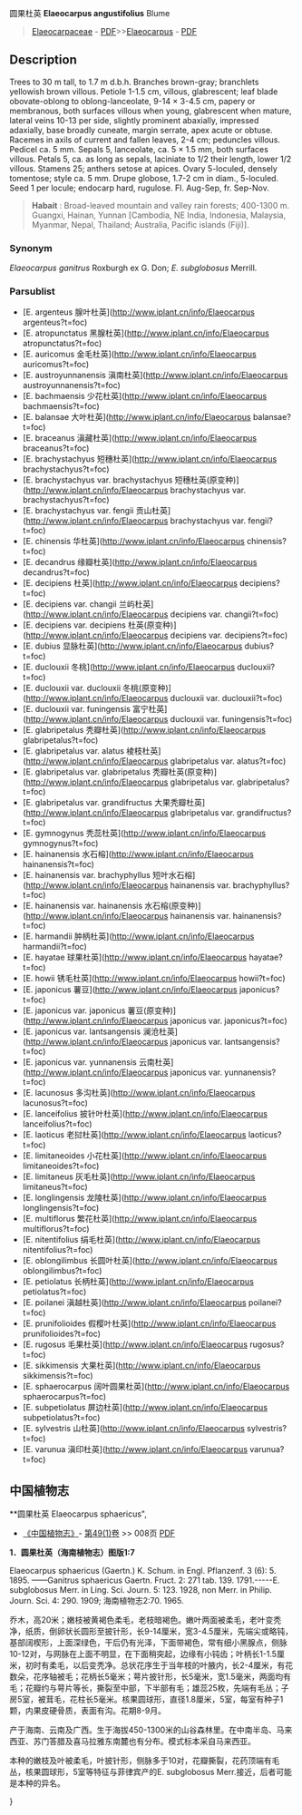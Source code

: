 圆果杜英 **Elaeocarpus angustifolius** Blume

> [Elaeocarpaceae](http://www.iplant.cn/info/Elaeocarpaceae?t=foc) - [PDF](http://www.iplant.cn/foc/pdf/Elaeocarpaceae.pdf)>>[Elaeocarpus](http://www.iplant.cn/info/Elaeocarpus?t=foc) - [PDF](http://www.iplant.cn/foc/pdf/Elaeocarpus.pdf)

## Description

Trees to 30 m tall, to 1.7 m d.b.h. Branches brown-gray; branchlets yellowish brown villous. Petiole 1-1.5 cm, villous, glabrescent; leaf blade obovate-oblong to oblong-lanceolate, 9-14 × 3-4.5 cm, papery or membranous, both surfaces villous when young, glabrescent when mature, lateral veins 10-13 per side, slightly prominent abaxially, impressed adaxially, base broadly cuneate, margin serrate, apex acute or obtuse. Racemes in axils of current and fallen leaves, 2-4 cm; peduncles villous. Pedicel ca. 5 mm. Sepals 5, lanceolate, ca. 5 × 1.5 mm, both surfaces villous. Petals 5, ca. as long as sepals, laciniate to 1/2 their length, lower 1/2 villous. Stamens 25; anthers setose at apices. Ovary 5-loculed, densely tomentose; style ca. 5 mm. Drupe globose, 1.7-2 cm in diam., 5-loculed. Seed 1 per locule; endocarp hard, rugulose. Fl. Aug-Sep, fr. Sep-Nov.


> **Habait** : 
> Broad-leaved mountain and valley rain forests; 400-1300 m. Guangxi, Hainan, Yunnan [Cambodia, NE India, Indonesia, Malaysia, Myanmar, Nepal, Thailand; Australia, Pacific islands (Fiji)].

### Synonym
*Elaeocarpus ganitrus* Roxburgh ex G. Don; *E. subglobosus* Merrill.



### Parsublist

* [E.  argenteus  腺叶杜英](http://www.iplant.cn/info/Elaeocarpus argenteus?t=foc)
* [E.  atropunctatus  黑腺杜英](http://www.iplant.cn/info/Elaeocarpus atropunctatus?t=foc)
* [E.  auricomus  金毛杜英](http://www.iplant.cn/info/Elaeocarpus auricomus?t=foc)
* [E.  austroyunnanensis  滇南杜英](http://www.iplant.cn/info/Elaeocarpus austroyunnanensis?t=foc)
* [E.  bachmaensis  少花杜英](http://www.iplant.cn/info/Elaeocarpus bachmaensis?t=foc)
* [E.  balansae  大叶杜英](http://www.iplant.cn/info/Elaeocarpus balansae?t=foc)
* [E.  braceanus  滇藏杜英](http://www.iplant.cn/info/Elaeocarpus braceanus?t=foc)
* [E.  brachystachyus  短穗杜英](http://www.iplant.cn/info/Elaeocarpus brachystachyus?t=foc)
* [E.  brachystachyus var. brachystachyus  短穗杜英(原变种)](http://www.iplant.cn/info/Elaeocarpus brachystachyus var. brachystachyus?t=foc)
* [E.  brachystachyus var. fengii  贡山杜英](http://www.iplant.cn/info/Elaeocarpus brachystachyus var. fengii?t=foc)
* [E.  chinensis  华杜英](http://www.iplant.cn/info/Elaeocarpus chinensis?t=foc)
* [E.  decandrus  缘瓣杜英](http://www.iplant.cn/info/Elaeocarpus decandrus?t=foc)
* [E.  decipiens  杜英](http://www.iplant.cn/info/Elaeocarpus decipiens?t=foc)
* [E.  decipiens var. changii  兰屿杜英](http://www.iplant.cn/info/Elaeocarpus decipiens var. changii?t=foc)
* [E.  decipiens var. decipiens  杜英(原变种)](http://www.iplant.cn/info/Elaeocarpus decipiens var. decipiens?t=foc)
* [E.  dubius  显脉杜英](http://www.iplant.cn/info/Elaeocarpus dubius?t=foc)
* [E.  duclouxii  冬桃](http://www.iplant.cn/info/Elaeocarpus duclouxii?t=foc)
* [E.  duclouxii var. duclouxii  冬桃(原变种)](http://www.iplant.cn/info/Elaeocarpus duclouxii var. duclouxii?t=foc)
* [E.  duclouxii var. funingensis  富宁杜英](http://www.iplant.cn/info/Elaeocarpus duclouxii var. funingensis?t=foc)
* [E.  glabripetalus  秃瓣杜英](http://www.iplant.cn/info/Elaeocarpus glabripetalus?t=foc)
* [E.  glabripetalus var. alatus  棱枝杜英](http://www.iplant.cn/info/Elaeocarpus glabripetalus var. alatus?t=foc)
* [E.  glabripetalus var. glabripetalus  秃瓣杜英(原变种)](http://www.iplant.cn/info/Elaeocarpus glabripetalus var. glabripetalus?t=foc)
* [E.  glabripetalus var. grandifructus  大果秃瓣杜英](http://www.iplant.cn/info/Elaeocarpus glabripetalus var. grandifructus?t=foc)
* [E.  gymnogynus  秃蕊杜英](http://www.iplant.cn/info/Elaeocarpus gymnogynus?t=foc)
* [E.  hainanensis  水石榕](http://www.iplant.cn/info/Elaeocarpus hainanensis?t=foc)
* [E.  hainanensis var. brachyphyllus  短叶水石榕](http://www.iplant.cn/info/Elaeocarpus hainanensis var. brachyphyllus?t=foc)
* [E.  hainanensis var. hainanensis  水石榕(原变种)](http://www.iplant.cn/info/Elaeocarpus hainanensis var. hainanensis?t=foc)
* [E.  harmandii  肿柄杜英](http://www.iplant.cn/info/Elaeocarpus harmandii?t=foc)
* [E.  hayatae  球果杜英](http://www.iplant.cn/info/Elaeocarpus hayatae?t=foc)
* [E.  howii  锈毛杜英](http://www.iplant.cn/info/Elaeocarpus howii?t=foc)
* [E.  japonicus  薯豆](http://www.iplant.cn/info/Elaeocarpus japonicus?t=foc)
* [E.  japonicus var. japonicus  薯豆(原变种)](http://www.iplant.cn/info/Elaeocarpus japonicus var. japonicus?t=foc)
* [E.  japonicus var. lantsangensis  澜沧杜英](http://www.iplant.cn/info/Elaeocarpus japonicus var. lantsangensis?t=foc)
* [E.  japonicus var. yunnanensis  云南杜英](http://www.iplant.cn/info/Elaeocarpus japonicus var. yunnanensis?t=foc)
* [E.  lacunosus  多沟杜英](http://www.iplant.cn/info/Elaeocarpus lacunosus?t=foc)
* [E.  lanceifolius  披针叶杜英](http://www.iplant.cn/info/Elaeocarpus lanceifolius?t=foc)
* [E.  laoticus  老挝杜英](http://www.iplant.cn/info/Elaeocarpus laoticus?t=foc)
* [E.  limitaneoides  小花杜英](http://www.iplant.cn/info/Elaeocarpus limitaneoides?t=foc)
* [E.  limitaneus  灰毛杜英](http://www.iplant.cn/info/Elaeocarpus limitaneus?t=foc)
* [E.  longlingensis  龙陵杜英](http://www.iplant.cn/info/Elaeocarpus longlingensis?t=foc)
* [E.  multiflorus  繁花杜英](http://www.iplant.cn/info/Elaeocarpus multiflorus?t=foc)
* [E.  nitentifolius  绢毛杜英](http://www.iplant.cn/info/Elaeocarpus nitentifolius?t=foc)
* [E.  oblongilimbus  长圆叶杜英](http://www.iplant.cn/info/Elaeocarpus oblongilimbus?t=foc)
* [E.  petiolatus  长柄杜英](http://www.iplant.cn/info/Elaeocarpus petiolatus?t=foc)
* [E.  poilanei  滇越杜英](http://www.iplant.cn/info/Elaeocarpus poilanei?t=foc)
* [E.  prunifolioides  假樱叶杜英](http://www.iplant.cn/info/Elaeocarpus prunifolioides?t=foc)
* [E.  rugosus  毛果杜英](http://www.iplant.cn/info/Elaeocarpus rugosus?t=foc)
* [E.  sikkimensis  大果杜英](http://www.iplant.cn/info/Elaeocarpus sikkimensis?t=foc)
* [E.  sphaerocarpus  阔叶圆果杜英](http://www.iplant.cn/info/Elaeocarpus sphaerocarpus?t=foc)
* [E.  subpetiolatus  屏边杜英](http://www.iplant.cn/info/Elaeocarpus subpetiolatus?t=foc)
* [E.  sylvestris  山杜英](http://www.iplant.cn/info/Elaeocarpus sylvestris?t=foc)
* [E.  varunua  滇印杜英](http://www.iplant.cn/info/Elaeocarpus varunua?t=foc)

## 中国植物志



**圆果杜英 Elaeocarpus sphaericus",



* [《中国植物志》](http://www.iplant.cn/frps)- [第49(1)卷](http://www.iplant.cn/frps/vol/49(1)) >> 008页 [PDF](http://www.iplant.cn/frps/pdf/49(1)/008.PDF)


**1．圆果杜英（海南植物志）图版1:7**

Elaeocarpus sphaericus (Gaertn.) K. Schum. in Engl. Pflanzenf. 3 (6): 5. 1895. ——Ganitrus sphaericus Gaertn. Fruct. 2: 271 tab. 139. 1791.-----E. subglobosus Merr. in Ling. Sci. Journ. 5: 123. 1928, non Merr. in Philip. Journ. Sci. 4: 290. 1909; 海南植物志2:70. 1965.

乔木，高20米；嫩枝被黄褐色柔毛，老枝暗褐色。嫩叶两面被柔毛，老叶变秃净，纸质，倒卵状长圆形至披针形，长9-14厘米，宽3-4.5厘米，先端尖或略钝，基部阔楔形，上面深绿色，干后仍有光泽，下面带褐色，常有细小黑腺点，侧脉10-12对，与网脉在上面不明显，在下面稍突起，边缘有小钝齿；叶柄长1-1.5厘米，初时有柔毛，以后变秃净。总状花序生于当年枝的叶腋内，长2-4厘米，有花数朵，花序轴被毛；花柄长5毫米；萼片披针形，长5毫米，宽1.5毫米，两面均有毛；花瓣约与萼片等长，撕裂至中部，下半部有毛；雄蕊25枚，先端有毛丛；子房5室，被茸毛，花柱长5毫米。核果圆球形，直径1.8厘米，5室，每室有种子1颗，内果皮硬骨质，表面有沟。花期8-9月。

产于海南、云南及广西。生于海拔450-1300米的山谷森林里。在中南半岛、马来西亚、苏门答腊及喜马拉雅东南麓也有分布。模式标本采自马来西亚。

本种的嫩枝及叶被柔毛，叶披针形，侧脉多于10对，花瓣撕裂，花药顶端有毛丛，核果圆球形，5室等特征与菲律宾产的E. subglobosus Merr.接近，后者可能是本种的异名。



}